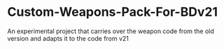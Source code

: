 # Custom-Weapons-Pack-For-BDv21
An experimental project that carries over the weapon code from the old version and adapts it to the code from v21
